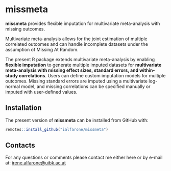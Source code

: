 # missmeta

**missmeta** provides flexible imputation for multivariate meta-analysis with missing outcomes.

Multivariate meta-analysis allows for the joint estimation of multiple correlated outcomes and can handle incomplete datasets under the assumption of Missing At Random. 

The present R package extends multivariate meta-analysis by enabling **flexible imputation** to generate multiple imputed datasets for **multivariate meta-analysis with missing effect sizes, 
standard errors, and within-study correlations**. Users can define custom imputation models for multiple outcomes. 
Missing standard errors are imputed using a multivariate log-normal model, and missing correlations can be 
specified manually or imputed with user-defined values.

## Installation
The present version of **missmeta** can be installed from GitHub with:

```r
remotes::install_github("ialfarone/missmeta")
```

## Contacts
For any questions or comments please contact me either here or by e-mail at: irene.alfarone@uibk.ac.at
